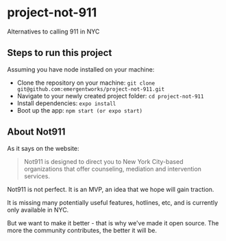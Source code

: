 # project-not-911
Alternatives to calling 911 in NYC

## Steps to run this project
Assuming you have node installed on your machine:

- Clone the repository on your machine: `git clone git@github.com:emergentworks/project-not-911.git`
- Navigate to your newly created project folder: `cd project-not-911`
- Install dependencies: `expo install`
- Boot up the app: `npm start (or expo start)`

## About Not911
As it says on the website:

> Not911 is designed to direct you to New York City-based organizations that offer counseling, mediation and intervention services.

Not911 is not perfect. It is an MVP, an idea that we hope will gain traction.

It is missing many potentially useful features, hotlines, etc, and is currently only available in NYC.

But we want to make it better - that is why we've made it open source. The more the community contributes, the better it will be.



